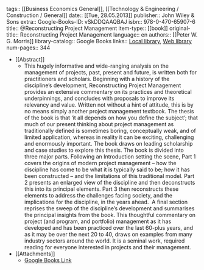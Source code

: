 tags:: [[Business Economics General]], [[Technology & Engineering / Construction / General]]
date:: [[Tue, 28.05.2013]]
publisher:: John Wiley & Sons
extra:: Google-Books-ID: vSkDDQAAQBAJ
isbn:: 978-0-470-65907-6
title:: @Reconstructing Project Management
item-type:: [[book]]
original-title:: Reconstructing Project Management
language:: en
authors:: [[Peter W. G. Morris]]
library-catalog:: Google Books
links:: [Local library](zotero://select/library/items/6NDSC2EX), [Web library](https://www.zotero.org/users/6520516/items/6NDSC2EX)
num-pages:: 344

- [[Abstract]]
	- This hugely informative and wide-ranging analysis on the management of projects, past, present and future, is written both for practitioners and scholars. Beginning with a history of the discipline’s development, Reconstructing Project Management provides an extensive commentary on its practices and theoretical underpinnings, and concludes with proposals to improve its relevancy and value. Written not without a hint of attitude, this is by no means simply another project management textbook. The thesis of the book is that ‘it all depends on how you define the subject’; that much of our present thinking about project management as traditionally defined is sometimes boring, conceptually weak, and of limited application, whereas in reality it can be exciting, challenging and enormously important. The book draws on leading scholarship and case studies to explore this thesis. The book is divided into three major parts. Following an Introduction setting the scene, Part 1 covers the origins of modern project management – how the discipline has come to be what it is typically said to be; how it has been constructed – and the limitations of this traditional model. Part 2 presents an enlarged view of the discipline and then deconstructs this into its principal elements. Part 3 then reconstructs these elements to address the challenges facing society, and the implications for the discipline, in the years ahead.  A final section reprises the sweep of the discipline’s development and summarises the principal insights from the book. This thoughtful commentary on project (and program, and portfolio) management as it has developed and has been practiced over the last 60-plus years, and as it may be over the next 20 to 40, draws on examples from many industry sectors around the world. It is a seminal work, required reading for everyone interested in projects and their management.
- [[Attachments]]
	- [Google Books Link](https://books.google.ru/books?id=vSkDDQAAQBAJ)